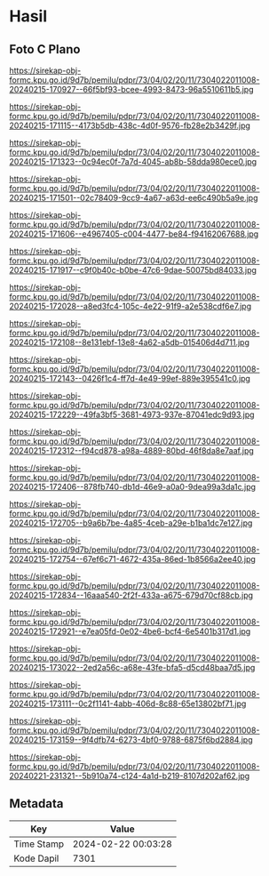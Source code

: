 # Hasil

## Foto C Plano

https://sirekap-obj-formc.kpu.go.id/9d7b/pemilu/pdpr/73/04/02/20/11/7304022011008-20240215-170927--66f5bf93-bcee-4993-8473-96a5510611b5.jpg

https://sirekap-obj-formc.kpu.go.id/9d7b/pemilu/pdpr/73/04/02/20/11/7304022011008-20240215-171115--4173b5db-438c-4d0f-9576-fb28e2b3429f.jpg

https://sirekap-obj-formc.kpu.go.id/9d7b/pemilu/pdpr/73/04/02/20/11/7304022011008-20240215-171323--0c94ec0f-7a7d-4045-ab8b-58dda980ece0.jpg

https://sirekap-obj-formc.kpu.go.id/9d7b/pemilu/pdpr/73/04/02/20/11/7304022011008-20240215-171501--02c78409-9cc9-4a67-a63d-ee6c490b5a9e.jpg

https://sirekap-obj-formc.kpu.go.id/9d7b/pemilu/pdpr/73/04/02/20/11/7304022011008-20240215-171606--e4967405-c004-4477-be84-f94162067688.jpg

https://sirekap-obj-formc.kpu.go.id/9d7b/pemilu/pdpr/73/04/02/20/11/7304022011008-20240215-171917--c9f0b40c-b0be-47c6-9dae-50075bd84033.jpg

https://sirekap-obj-formc.kpu.go.id/9d7b/pemilu/pdpr/73/04/02/20/11/7304022011008-20240215-172028--a8ed3fc4-105c-4e22-91f9-a2e538cdf6e7.jpg

https://sirekap-obj-formc.kpu.go.id/9d7b/pemilu/pdpr/73/04/02/20/11/7304022011008-20240215-172108--8e131ebf-13e8-4a62-a5db-015406d4d711.jpg

https://sirekap-obj-formc.kpu.go.id/9d7b/pemilu/pdpr/73/04/02/20/11/7304022011008-20240215-172143--0426f1c4-ff7d-4e49-99ef-889e395541c0.jpg

https://sirekap-obj-formc.kpu.go.id/9d7b/pemilu/pdpr/73/04/02/20/11/7304022011008-20240215-172229--49fa3bf5-3681-4973-937e-87041edc9d93.jpg

https://sirekap-obj-formc.kpu.go.id/9d7b/pemilu/pdpr/73/04/02/20/11/7304022011008-20240215-172312--f94cd878-a98a-4889-80bd-46f8da8e7aaf.jpg

https://sirekap-obj-formc.kpu.go.id/9d7b/pemilu/pdpr/73/04/02/20/11/7304022011008-20240215-172406--878fb740-db1d-46e9-a0a0-9dea99a3da1c.jpg

https://sirekap-obj-formc.kpu.go.id/9d7b/pemilu/pdpr/73/04/02/20/11/7304022011008-20240215-172705--b9a6b7be-4a85-4ceb-a29e-b1ba1dc7e127.jpg

https://sirekap-obj-formc.kpu.go.id/9d7b/pemilu/pdpr/73/04/02/20/11/7304022011008-20240215-172754--67ef6c71-4672-435a-86ed-1b8566a2ee40.jpg

https://sirekap-obj-formc.kpu.go.id/9d7b/pemilu/pdpr/73/04/02/20/11/7304022011008-20240215-172834--16aaa540-2f2f-433a-a675-679d70cf88cb.jpg

https://sirekap-obj-formc.kpu.go.id/9d7b/pemilu/pdpr/73/04/02/20/11/7304022011008-20240215-172921--e7ea05fd-0e02-4be6-bcf4-6e5401b317d1.jpg

https://sirekap-obj-formc.kpu.go.id/9d7b/pemilu/pdpr/73/04/02/20/11/7304022011008-20240215-173022--2ed2a56c-a68e-43fe-bfa5-d5cd48baa7d5.jpg

https://sirekap-obj-formc.kpu.go.id/9d7b/pemilu/pdpr/73/04/02/20/11/7304022011008-20240215-173111--0c2f1141-4abb-406d-8c88-65e13802bf71.jpg

https://sirekap-obj-formc.kpu.go.id/9d7b/pemilu/pdpr/73/04/02/20/11/7304022011008-20240215-173159--9f4dfb74-6273-4bf0-9788-6875f6bd2884.jpg

https://sirekap-obj-formc.kpu.go.id/9d7b/pemilu/pdpr/73/04/02/20/11/7304022011008-20240221-231321--5b910a74-c124-4a1d-b219-8107d202af62.jpg


## Metadata

| Key        | Value               |
| ---------- | ------------------- |
| Time Stamp | 2024-02-22 00:03:28 |
| Kode Dapil | 7301                |



